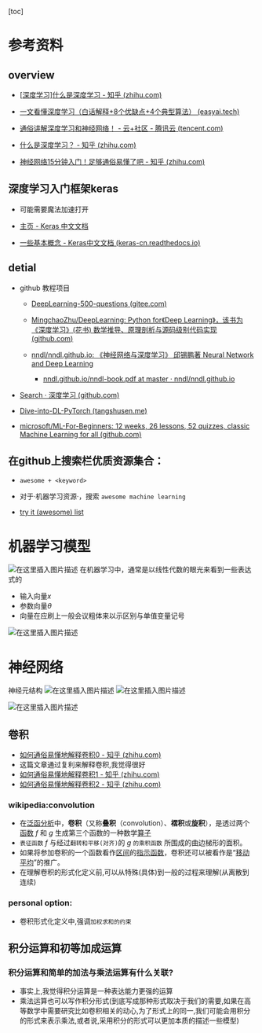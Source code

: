 [toc]
#  参考资料
##  overview
- [[深度学习\]什么是深度学习 - 知乎 (zhihu.com)](https://zhuanlan.zhihu.com/p/72415675)
- [一文看懂深度学习（白话解释+8个优缺点+4个典型算法） (easyai.tech)](https://easyai.tech/ai-definition/deep-learning/)
- [通俗讲解深度学习和神经网络！ - 云+社区 - 腾讯云 (tencent.com)](https://cloud.tencent.com/developer/article/1915578)


- [ 什么是深度学习？ - 知乎 (zhihu.com)](https://www.zhihu.com/question/24097648)

- [神经网络15分钟入门！足够通俗易懂了吧 - 知乎 (zhihu.com)](https://zhuanlan.zhihu.com/p/65472471)
##  深度学习入门框架keras
- 可能需要魔法加速打开

- [主页 - Keras 中文文档](https://keras.io/zh/)
- [一些基本概念 - Keras中文文档 (keras-cn.readthedocs.io)](https://keras-cn.readthedocs.io/en/latest/for_beginners/concepts/)



##  detial 
- github 教程项目
	-  	[DeepLearning-500-questions (gitee.com)](https://gitee.com/xuchaoxin1375/DeepLearning-500-questions)
	-  [MingchaoZhu/DeepLearning: Python for《Deep Learning》，该书为《深度学习》(花书) 数学推导、原理剖析与源码级别代码实现 (github.com)](https://github.com/MingchaoZhu/DeepLearning)
	- [nndl/nndl.github.io: 《神经网络与深度学习》 邱锡鹏著 Neural Network and Deep Learning](https://github.com/nndl/nndl.github.io)

		- [nndl.github.io/nndl-book.pdf at master · nndl/nndl.github.io](https://github.com/nndl/nndl.github.io/blob/master/nndl-book.pdf)
- [Search · 深度学习 (github.com)](https://github.com/search?o=desc&q=深度学习&s=stars&type=Repositories)

- [ Dive-into-DL-PyTorch (tangshusen.me)](http://tangshusen.me/Dive-into-DL-PyTorch/#/)

- [microsoft/ML-For-Beginners: 12 weeks, 26 lessons, 52 quizzes, classic Machine Learning for all (github.com)](https://github.com/microsoft/ML-For-Beginners#pdfs)



## 在github上搜索栏优质资源集合：
- `awesome + <keyword>`

-   对于·机器学习资源·，搜索 `awesome machine learning`


-   [try it (awesome) list](https://github.com/josephmisiti/awesome-machine-learning)

#  机器学习模型
![在这里插入图片描述](https://img-blog.csdnimg.cn/51e6f012b2e140948da6bd8aa5e10199.png?x-oss-process=image/watermark,type_d3F5LXplbmhlaQ,shadow_50,text_Q1NETiBAeHVjaGFveGluMTM3NQ==,size_20,color_FFFFFF,t_70,g_se,x_16)
在机器学习中，通常是以线性代数的眼光来看到一些表达式的
- 输入向量$x$
- 参数向量$\theta$
- 向量在应刷上一般会议粗体来以示区别与单值变量记号

![在这里插入图片描述](https://img-blog.csdnimg.cn/6cfdeaee018d4bb7ad75a1eb7f18ea79.png?x-oss-process=image/watermark,type_d3F5LXplbmhlaQ,shadow_50,text_Q1NETiBAeHVjaGFveGluMTM3NQ==,size_18,color_FFFFFF,t_70,g_se,x_16)
# 神经网络
神经元结构
![在这里插入图片描述](https://img-blog.csdnimg.cn/4efbacc47cf34db0bdb644758ff4ff28.png?x-oss-process=image/watermark,type_d3F5LXplbmhlaQ,shadow_50,text_Q1NETiBAeHVjaGFveGluMTM3NQ==,size_11,color_FFFFFF,t_70,g_se,x_16)
![在这里插入图片描述](https://img-blog.csdnimg.cn/2aff14fe0d404b9eb9d72bd95c938c3e.png?x-oss-process=image/watermark,type_d3F5LXplbmhlaQ,shadow_50,text_Q1NETiBAeHVjaGFveGluMTM3NQ==,size_18,color_FFFFFF,t_70,g_se,x_16)

![在这里插入图片描述](https://img-blog.csdnimg.cn/9843b11c1f964f8294dcbc805f886b48.png?x-oss-process=image/watermark,type_d3F5LXplbmhlaQ,shadow_50,text_Q1NETiBAeHVjaGFveGluMTM3NQ==,size_16,color_FFFFFF,t_70,g_se,x_16)


##  卷积
- [如何通俗易懂地解释卷积0 - 知乎 (zhihu.com)](https://www.zhihu.com/question/22298352/answer/50940942)
-  这篇文章通过复利来解释卷积,我觉得很好
- [如何通俗易懂地解释卷积1 - 知乎 (zhihu.com)](https://www.zhihu.com/question/22298352)
- [如何通俗易懂地解释卷积2 - 知乎 (zhihu.com)](https://www.zhihu.com/question/22298352/answer/228543288)

###  wikipedia:convolution
- 在[泛函分析](https://zh.wikipedia.org/wiki/泛函分析)中，**卷积**（又称**叠积**（convolution）、**褶积**或**旋积**），是透过两个[函数](https://zh.wikipedia.org/wiki/函数) *f* 和 *g* 生成第三个函数的一种数学[算子](https://zh.wikipedia.org/wiki/算子)
- `表征函数` *f* 与经过`翻转和平移(对齐)`的 *g* `的乘积函数` 所围成的曲边梯形的面积。
- 如果将参加卷积的一个函数看作[区间](https://zh.wikipedia.org/wiki/区间)的[指示函数](https://zh.wikipedia.org/wiki/指示函数)，卷积还可以被看作是“[移动平均](https://zh.wikipedia.org/wiki/滑動平均)”的推广。
- 在理解卷积的形式化定义前,可以从特殊(具体)到一般的过程来理解(从离散到连续)


###  personal option:
 - 卷积形式化定义中,强调`加权求和的约束`
##  积分运算和初等加成运算
### 积分运算和简单的加法与乘法运算有什么关联?

- 事实上,我觉得积分运算是一种表达能力更强的运算
- 乘法运算也可以写作积分形式(到底写成那种形式取决于我们的需要,如果在高等数学中需要研究比如卷积相关的动心,为了形式上的同一,我们可能会用积分的形式来表示乘法,或者说,采用积分的形式可以更加本质的描述一些模型)